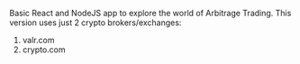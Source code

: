 Basic React and NodeJS app to explore the world of Arbitrage Trading. 
This version uses just 2 crypto brokers/exchanges:
1. valr.com
1. crypto.com
